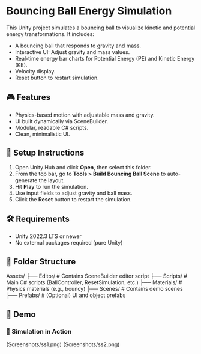 # Bouncing Ball Energy Simulation

This Unity project simulates a bouncing ball to visualize kinetic and potential energy transformations. It includes:

- A bouncing ball that responds to gravity and mass.
- Interactive UI: Adjust gravity and mass values.
- Real-time energy bar charts for Potential Energy (PE) and Kinetic Energy (KE).
- Velocity display.
- Reset button to restart simulation.

## 🎮 Features

- Physics-based motion with adjustable mass and gravity.
- UI built dynamically via SceneBuilder.
- Modular, readable C# scripts.
- Clean, minimalistic UI.

## 🚀 Setup Instructions

1. Open Unity Hub and click **Open**, then select this folder.
2. From the top bar, go to **Tools > Build Bouncing Ball Scene** to auto-generate the layout.
3. Hit **Play** to run the simulation.
4. Use input fields to adjust gravity and ball mass.
5. Click the **Reset** button to restart the simulation.

## 🛠 Requirements

- Unity 2022.3 LTS or newer
- No external packages required (pure Unity)

## 📂 Folder Structure


Assets/
├── Editor/ # Contains SceneBuilder editor script
├── Scripts/ # Main C# scripts (BallController, ResetSimulation, etc.)
├── Materials/ # Physics materials (e.g., bouncy)
├── Scenes/ # Contains demo scenes
├── Prefabs/ # (Optional) UI and object prefabs

## 📸 Demo

### 🏀 Simulation in Action
(Screenshots/ss1.png)
(Screenshots/ss2.png)
